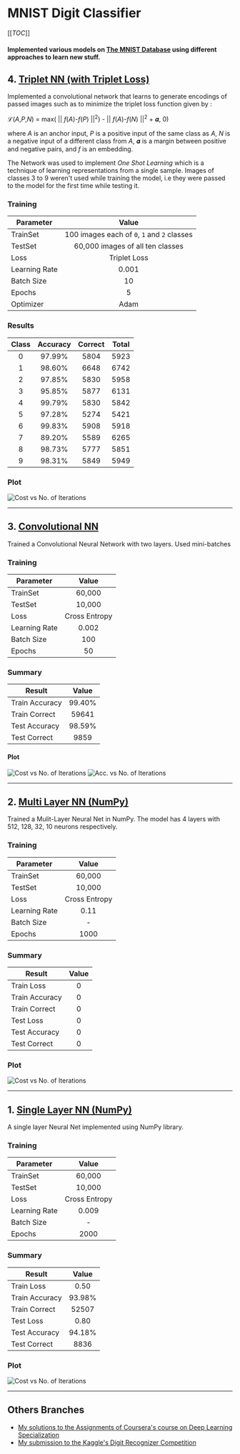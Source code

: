 # MNIST Digit Classifier

[[_TOC_]]

#### Implemented various models on [The MNIST Database](http://yann.lecun.com/exdb/mnist/) using different approaches to learn new stuff.

## 4. [Triplet NN (with Triplet Loss)](https://github.com/ABD-01/MNIST/blob/main/Triplet%20Loss/TRIPLET_LOSS_Pytorch.ipynb)

Implemented a convolutional network that learns to generate encodings of passed images such as to minimize the triplet loss function given by :

 ℒ(*A*,*P*,*N*) = max( || *f*(*A*)-*f*(*P*) ||<sup>2</sup>) - || *f*(*A*)-*f*(*N*) ||<sup>2</sup> + 𝜶, 0)

where *A* is an anchor input, *P* is a positive input of the same class as *A*, *N* is a negative input of a different class from *A*, 𝜶 is a margin between positive and negative pairs, and *f* is an embedding.

<!-- #### Network Architechture
```json
{
  "name": "Model",
  "arch": {
      "convnet1": {
          "conv1" : "Conv2d(3, 64, kernel_size=(7, 7), stride=(2, 2))",
          "conv2" : "Conv2d(64, 64, kernel_size=(3, 3), stride=(1, 1))",
          "actv" : "ReLU()",
          "pool" : "MaxPool2d(kernel_size=3, stride=2)"
      },
      "convnet2": {
          "conv1" : "Conv2d(64, 64, kernel_size=(3, 3), stride=(1, 1))",
          "conv2" : "Conv2d(64, 128, kernel_size=(3, 3), stride=(1, 1))",
          "actv" : "ReLU()",
          "pool" : "MaxPool2d(kernel_size=2, stride=2)"
      },
      "convnet3": {
          "conv1" : "Conv2d(128, 256, kernel_size=(3, 3), stride=(2, 2))",
          "conv2" : "Conv2d(256, 256, kernel_size=(3, 3), stride=(1, 1))",
          "actv" : "ReLU()",
          "pool" : "MaxPool2d(kernel_size=3, stride=2)"
      },
      "FullyConnected": {
          "fc1": "Linear(in_features=4096, out_features=2048)",
          "fc2": "Linear(in_features=2048, out_features=512)",
          "fc3": "Linear(in_features=512, out_features=128)"
      } 
  },
  
  "training": {
    "images": "100 images each of classes 0, 1, 2 only",
    "optimizer": "Adam",
    "loss" : "Triplet Loss",
    "batch_size" : 10,
    "epochs" : 5
  },

  "results": {
    "Class 0": { "correct": 5804, "total": 5923,"acuracy": "97.99%" },
    "Class 1": { "correct": 6648, "total": 6742,"acuracy": "98.60%" },
    "Class 2": { "correct": 5830, "total": 5958,"acuracy": "97.85%" },
    "Class 3": { "correct": 5877, "total": 6131,"acuracy": "95.85%" },
    "Class 4": { "correct": 5830, "total": 5842,"acuracy": "99.79%" },
    "Class 5": { "correct": 5274, "total": 5421,"acuracy": "97.28%" },
    "Class 6": { "correct": 5908, "total": 5918,"acuracy": "99.83%" },
    "Class 7": { "correct": 5589, "total": 6265,"acuracy": "89.20%" },
    "Class 8": { "correct": 5777, "total": 5851,"acuracy": "98.73%" },
    "Class 9": { "correct": 5849, "total": 5949,"acuracy": "98.31%" }
  }
}
``` -->
The Network was used to implement *One Shot Learning* which is a technique of learning representations from a single sample.
Images of classes 3 to 9 weren't used while training the model, i.e they were passed to the model for the first time while testing it.

### Training

| Parameter     |                    Value                    |
|---------------|:-------------------------------------------:|
| TrainSet      | 100 images each of `0`, `1` and `2` classes |
| TestSet       |       60,000 images of all ten classes      |
| Loss          |                 Triplet Loss                |
| Learning Rate |                    0.001                    |
| Batch Size    |                      10                     |
| Epochs        |                      5                      |
| Optimizer     |                     Adam                    |

### Results

| Class | Accuracy | Correct | Total |
|:-----:|:--------:|:-------:|:-----:|
|   0   |  97.99%  |   5804  |  5923 |
|   1   |  98.60%  |   6648  |  6742 |
|   2   |  97.85%  |   5830  |  5958 |
|   3   |  95.85%  |   5877  |  6131 |
|   4   |  99.79%  |   5830  |  5842 |
|   5   |  97.28%  |   5274  |  5421 |
|   6   |  99.83%  |   5908  |  5918 |
|   7   |  89.20%  |   5589  |  6265 |
|   8   |  98.73%  |   5777  |  5851 |
|   9   |  98.31%  |   5849  |  5949 |

### Plot
![Cost vs No. of Iterations](Triplet%20Loss/Tripletloss.jpeg)

---

## 3. [Convolutional NN](https://github.com/ABD-01/MNIST/blob/main/CNN%20Model/MNIST_using_CNN_in_pytorch.ipynb)

Trained a Convolutional Neural Network with two layers. Used mini-batches 

### Training

| Parameter     |     Value     |
|---------------|:-------------:|
| TrainSet      |     60,000    |
| TestSet       |     10,000    |
| Loss          | Cross Entropy |
| Learning Rate |     0.002     |
| Batch Size    |      100      |
| Epochs        |       50      |

<!-- ```coffeescript
Network [
  Conv1    : [in_channels=1, out_channels=6, kernel_size=5, stride=1],
  MaxPool1 : [kernel_size=2, stride=2],
  Conv2    : [in_channels=6, out_channels=12, kernel_size=5, stride=1],
  MaxPool2 : [kernel_size=2, stride=2],
  FC1      : [in_features=192, out_features=120],
  FC2      : [in_features=120, out_features=60],
  Output   : [in_features=60, out_features=10],
]
``` -->

### Summary

| Result         |  Value |
|----------------|:------:|
| Train Accuracy | 99.40% |
| Train Correct  |  59641 |
| Test Accuracy  | 98.59% |
| Test Correct   |  9859  |

#### Plot
![Cost vs No. of Iterations](CNN%20Model/CNNCost.jpeg)
![Acc. vs No. of Iterations](CNN%20Model/CNNacc.jpeg)
  
---

## 2. [Multi Layer NN (NumPy)](https://github.com/ABD-01/MNIST/blob/main/Multi%20Layer%20Model/MNIST_Using_Multi_Layer.ipynb)

Trained a Mulit-Layer Neural Net in NumPy.
The model has 4 layers with 512, 128, 32, 10 neurons respectively.

### Training

| Parameter     |     Value     |
|---------------|:-------------:|
| TrainSet      |     60,000    |
| TestSet       |     10,000    |
| Loss          | Cross Entropy |
| Learning Rate |      0.11     |
| Batch Size    |       -       |
| Epochs        |      1000     |

### Summary

| Result         |  Value |
|----------------|:------:|
| Train Loss     |  0  |
| Train Accuracy | 0 |
| Train Correct  |  0 |
| Test Loss      |  0  |
| Test Accuracy  | 0 |
| Test Correct   |  0  |

### Plot

![Cost vs No. of Iterations](Multi%20Layer%20Model/MultiCost.jpeg)

---

## 1. [Single Layer NN (NumPy)](https://github.com/ABD-01/MNIST/blob/main/Single%20Layer%20Model/MNIST_Single%20Layer.ipynb)

A single layer Neural Net implemented using NumPy library.

### Training

| Parameter     |     Value     |
|---------------|:-------------:|
| TrainSet      |     60,000    |
| TestSet       |     10,000    |
| Loss          | Cross Entropy |
| Learning Rate |     0.009     |
| Batch Size    |       -       |
| Epochs        |      2000     |

### Summary

| Result         |  Value |
|----------------|:------:|
| Train Loss     |  0.50  |
| Train Accuracy | 93.98% |
| Train Correct  |  52507 |
| Test Loss      |  0.80  |
| Test Accuracy  | 94.18% |
| Test Correct   |  8836  |

### Plot

![Cost vs No. of Iterations](Single%20Layer%20Model/SingleCost.jpeg)


---

## Others Branches
* [My solutions to the Assignments of Coursera's course on Deep Learning Specialization](https://github.com/ABD-01/Deep-Learning-Coursera)
* [My submission to the Kaggle's Digit Recognizer Competition](https://github.com/ABD-01/MNIST/tree/kaggle-digit-recognizer)
